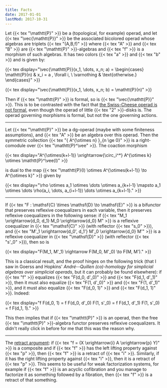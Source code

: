 ```yaml
---
title: Facts
date: 2017-01-01
lastMod: 2017-10-31
---
```


Let {{< tex "\mathtt{P}" >}} be a (topological, for example) operad, and let {{< tex "\vec{\mathtt{P}}" >}} be the associated bicolored operad whose algebras are triplets {{< tex "(A,B,f)" >}} where {{< tex "A" >}} and {{< tex "B" >}} are {{< tex "\mathtt{P}" >}}-algebras and {{< tex "f" >}} is a morphism of such algebras. It has two colors {{< tex "a" >}} and {{< tex "b" >}} and is given by:

{{< tex display="\vec{\mathtt{P}}(x_1, \dots, x_n; a) = \begin{cases} \mathtt{P}(n) & x_i = a \, \forall i, \\ \varnothing & \text{otherwise.} \end{cases}" >}}

{{< tex display="\vec{\mathtt{P}}(x_1, \dots, x_n; b) = \mathtt{P}(n)" >}}

Then if {{< tex "\mathtt{P}" >}} is formal, so is {{< tex "\vec{\mathtt{P}}" >}}. This is to be contrasted with the fact that [the Swiss-Cheese operad is not formal](http://arxiv.org/abs/1404.2484), even though the operad of little {{< tex "2" >}}-disks is. The operad governing morphisms is formal, but not the one governing actions.

---

Let {{< tex "\mathtt{P}" >}} be a dg-operad (maybe with some finiteness assumptions), and {{< tex "A" >}} be an algebra over this operad. Then the symmetric collection {{< tex "\{ A^{\otimes n} \}_{n \ge 0}" >}} is a right-comodule over {{< tex "\mathtt{P}^\vee" >}}. The coaction morphism

{{< tex display="A^{\otimes(k+l-1)} \xrightarrow{\circ_i^*} A^{\otimes k} \otimes \mathtt{P}^\vee(l)" >}}

is dual to the map {{< tex "\mathtt{P}(l) \otimes A^{\otimes(k+l-1)} \to A^{\otimes k}" >}} given by

{{< tex display="\rho \otimes a_1 \otimes \dots \otimes a_{k+l-1} \mapsto a_1 \otimes \dots \rho(a_i, \dots, a_{i+l-1}) \dots \otimes a_{k+l-1}." >}}

---

If {{< tex "F : \mathsf{C} \times \mathsf{D} \to \mathsf{E}" >}} is a bifunctor that preserves reflexive coequalizers in each variable, then it preserves reflexive coequalizers in the following sense: if {{< tex "M_1 \xrightarrow{d_0, d_1} M_0 \xrightarrow{d_0} M" >}} is a reflexive coequalizer in {{< tex "\mathsf{C}" >}} (with reflector {{< tex "s_0" >}}), and {{< tex "M'_1 \xrightarrow{d_0', d_1'} M'_0 \xrightarrow{d_0} M'" >}} is a reflexive coequalizer in {{< tex "\mathsf{D}" >}} (with reflector {{< tex "s'_0" >}}), then so is

{{< tex display="F(M_1, M'_1) \rightarrow F(M_0, M'_0) \to F(M, M')." >}}

This is a classical result, and the proof hinges on the following trick (that I saw in Goerss and Hopkins' _André--Quillen (co)-homology for simplicial algebras over simplicial operads_, but it can probably be found elsewhere): if {{< tex "f" >}} equalizes {{< tex "F(d_0, d'_0)" >}} and {{< tex "F(d_1, d'_1)" >}}, then it must also equalize {{< tex "F(1, d'_0)" >}} and {{< tex "F(1, d'_1)" >}}, and it must also equalize {{< tex "F(d_0, 1)" >}} and {{< tex "F(d_1, 1)" >}}. Indeed:

{{< tex display="f F(d_0, 1) = f F(d_0, d'_0) F(1, s'_0) = f F(d_1, d'_1) F(1, s'_0) = f F(d_1, 1)." >}}

This then implies that if {{< tex "\mathtt{P}" >}} is an operad, then the free {{< tex "\mathtt{P}" >}}-algebra functor preserves reflexive coequalizers. It didn't really click in before for me that this was the reason why.

---

The [retract argument](https://ncatlab.org/nlab/show/retract+argument): if {{< tex "f = (X \xrightarrow{i} A \xrightarrow{p} Y)" >}} is a composite and if {{< tex "f" >}} has the left lifting property against {{< tex "p" >}}, then {{< tex "f" >}} is a retract of {{< tex "i" >}}. Similarly, if it has the right lifting property against {{< tex "i" >}}, then it is a retract of {{< tex "p" >}}. This seems to be useful for weak factorization systems, for example if {{< tex "f" >}} is an acyclic cofibration and you manage to factorize it as something followed by a fibration, then {{< tex "f" >}} is a retract of that something.

